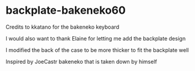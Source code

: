 # backplate-bakeneko60

Credits to kkatano for the bakeneko keyboard

I would also want to thank Elaine for letting me add the backplate design

I modified the back of the case to be more thicker to fit the backplate well

Inspired by JoeCastr bakeneko that is taken down by himself
